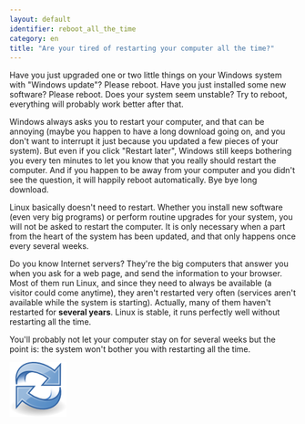 ```yaml
---
layout: default
identifier: reboot_all_the_time
category: en
title: "Are your tired of restarting your computer all the time?"
---
```


Have you just upgraded one or two little things on your Windows 
system with "Windows update"? Please reboot. Have you just installed 
some new software? Please reboot. Does your system seem unstable? Try 
to reboot, everything will probably work better after that.

Windows always asks you to restart your computer, and that can be 
annoying (maybe you happen to have a long download going on, and you 
don't want to interrupt it just because you updated a few pieces of your 
system). But even if you click "Restart later", Windows still keeps 
bothering you every ten minutes to let you know that you really should 
restart the computer. And if you happen to be away from your computer
and you didn't see the question, it will happily reboot automatically.
Bye bye long download.

Linux basically doesn't need to restart. Whether you install new 
software (even very big programs) or perform routine upgrades for your 
system, you will not be asked to restart the computer. It is only 
necessary when a part from the heart of the system has been updated, and 
that only happens once every several weeks.

Do you know Internet servers? They're the big computers that answer 
you when you ask for a web page, and send the information to your 
browser. Most of them run Linux, and since they need to always be 
available (a visitor could come anytime), they aren't restarted very often 
(services aren't available while the system is starting). Actually, many 
of them haven't restarted for <b>several years</b>. Linux is stable, it 
runs perfectly well without restarting all the time.

You'll probably not let your computer stay on for several weeks but the 
point is: the system won't bother you with restarting all the time.

<img src="/img/reboot_all_the_time_thumb.png" />




